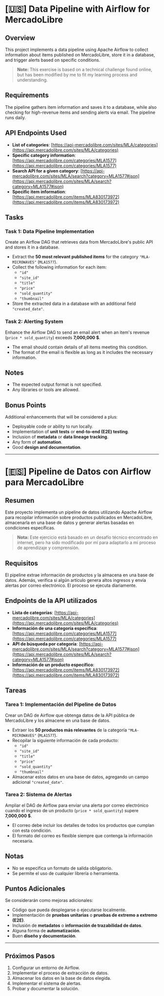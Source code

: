 
# [🇺🇸] Data Pipeline with Airflow for MercadoLibre

## Overview

This project implements a data pipeline using Apache Airflow to collect information about items published on MercadoLibre, store it in a database, and trigger alerts based on specific conditions.

> **Note:** This exercise is based on a technical challenge found online, but has been modified by me to fit my learning process and understanding.

## Requirements

The pipeline gathers item information and saves it to a database, while also checking for high-revenue items and sending alerts via email. The pipeline runs daily.

## API Endpoints Used

- **List of categories**: [https://api-mercadolibre.com/sites/MLA/categories](https://api.mercadolibre.com/sites/MLA/categories)
- **Specific category information**: [https://api.mercadolibre.com/categories/MLA1577](https://api.mercadolibre.com/categories/MLA1577)
- **Search API for a given category**: [https://api-mercadolibre.com/sites/MLA/search?category=MLA1577#json](https://api.mercadolibre.com/sites/MLA/search?category=MLA1577#json)
- **Specific item information**: [https://api.mercadolibre.com/items/MLA830173972](https://api.mercadolibre.com/items/MLA830173972)

## Tasks

### Task 1: Data Pipeline Implementation

Create an Airflow DAG that retrieves data from MercadoLibre's public API and stores it in a database.

- Extract the **50 most relevant published items** for the category `"MLA-MICROWAVES"` (`MLA1577`).
- Collect the following information for each item:
  - `"id"`
  - `"site_id"`
  - `"title"`
  - `"price"`
  - `"sold_quantity"`
  - `"thumbnail"`
- Store the extracted data in a database with an additional field `"created_date"`.

### Task 2: Alerting System

Enhance the Airflow DAG to send an email alert when an item's revenue (`price * sold_quantity`) exceeds **7,000,000 $**.

- The email should contain details of all items meeting this condition.
- The format of the email is flexible as long as it includes the necessary information.

## Notes

- The expected output format is not specified.
- Any libraries or tools are allowed.

## Bonus Points

Additional enhancements that will be considered a plus:

- Deployable code or ability to run locally.
- Implementation of **unit tests** or **end-to-end (E2E) testing**.
- Inclusion of **metadata** or **data lineage tracking**.
- Any form of **automation**.
- Good **design and documentation**.

---

# [🇪🇸] Pipeline de Datos con Airflow para MercadoLibre

## Resumen

Este proyecto implementa un pipeline de datos utilizando Apache Airflow para recopilar información sobre productos publicados en MercadoLibre, almacenarla en una base de datos y generar alertas basadas en condiciones específicas.

> **Nota:** Este ejercicio está basado en un desafío técnico encontrado en internet, pero ha sido modificado por mí para adaptarlo a mi proceso de aprendizaje y comprensión.

## Requisitos

El pipeline extrae información de productos y la almacena en una base de datos. Además, verifica si algún artículo genera altos ingresos y envía alertas por correo electrónico. El proceso se ejecuta diariamente.

## Endpoints de la API utilizados

- **Lista de categorías**: [https://api-mercadolibre.com/sites/MLA/categories](https://api.mercadolibre.com/sites/MLA/categories)
- **Información de una categoría específica**: [https://api.mercadolibre.com/categories/MLA1577](https://api.mercadolibre.com/categories/MLA1577)
- **API de búsqueda por categoría**: [https://api-mercadolibre.com/sites/MLA/search?category=MLA1577#json](https://api.mercadolibre.com/sites/MLA/search?category=MLA1577#json)
- **Información de un producto específico**: [https://api.mercadolibre.com/items/MLA830173972](https://api.mercadolibre.com/items/MLA830173972)

## Tareas

### Tarea 1: Implementación del Pipeline de Datos

Crear un DAG de Airflow que obtenga datos de la API pública de MercadoLibre y los almacene en una base de datos.

- Extraer los **50 productos más relevantes** de la categoría `"MLA-MICROWAVES"` (`MLA1577`).
- Recopilar la siguiente información de cada producto:
  - `"id"`
  - `"site_id"`
  - `"title"`
  - `"price"`
  - `"sold_quantity"`
  - `"thumbnail"`
- Almacenar estos datos en una base de datos, agregando un campo adicional `"created_date"`.

### Tarea 2: Sistema de Alertas

Ampliar el DAG de Airflow para enviar una alerta por correo electrónico cuando el ingreso de un producto (`price * sold_quantity`) supere **7,000,000 $**.

- El correo debe incluir los detalles de todos los productos que cumplan con esta condición.
- El formato del correo es flexible siempre que contenga la información necesaria.

## Notas

- No se especifica un formato de salida obligatorio.
- Se permite el uso de cualquier librería o herramienta.

## Puntos Adicionales

Se considerarán como mejoras adicionales:

- Código que pueda desplegarse o ejecutarse localmente.
- Implementación de **pruebas unitarias** o **pruebas de extremo a extremo (E2E)**.
- Inclusión de **metadatos** o **información de trazabilidad de datos**.
- Alguna forma de **automatización**.
- Buen **diseño y documentación**.

---

## Próximos Pasos

1. Configurar un entorno de Airflow.
2. Implementar el proceso de extracción de datos.
3. Almacenar los datos en la base de datos elegida.
4. Implementar el sistema de alertas.
5. Probar y documentar la solución.
